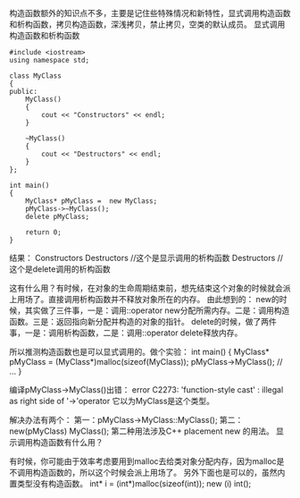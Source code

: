 构造函数额外的知识点不多，主要是记住些特殊情况和新特性，显式调用构造函数和析构函数，拷贝构造函数，深浅拷贝，禁止拷贝，空类的默认成员。
显式调用构造函数和析构函数
```
#include <iostream>
using namespace std;

class MyClass
{
public:
    MyClass()
    {
        cout << "Constructors" << endl;
    }

    ~MyClass()
    {
        cout << "Destructors" << endl;
    }
};

int main()
{
    MyClass* pMyClass =  new MyClass;
    pMyClass->~MyClass();
    delete pMyClass;

    return 0;
}
```
结果：
Constructors
Destructors    //这个是显示调用的析构函数
Destructors    //这个是delete调用的析构函数

这有什么用？有时候，在对象的生命周期结束前，想先结束这个对象的时候就会派上用场了。直接调用析构函数并不释放对象所在的内存。
由此想到的：
new的时候，其实做了三件事，一是：调用::operator new分配所需内存。二是：调用构造函数。三是：返回指向新分配并构造的对象的指针。
delete的时候，做了两件事，一是：调用析构函数，二是：调用::operator delete释放内存。

所以推测构造函数也是可以显式调用的。做个实验：
int main()
{
    MyClass* pMyClass = (MyClass*)malloc(sizeof(MyClass));
    pMyClass->MyClass();
    // …
}

编译pMyClass->MyClass()出错：
error C2273: 'function-style cast' : illegal as right side of '->'operator
它以为MyClass是这个类型。

解决办法有两个：
第一：pMyClass->MyClass::MyClass();
第二：new(pMyClass) MyClass();
第二种用法涉及C++ placement new 的用法。
显示调用构造函数有什么用？

有时候，你可能由于效率考虑要用到malloc去给类对象分配内存，因为malloc是不调用构造函数的，所以这个时候会派上用场了。
另外下面也是可以的，虽然内置类型没有构造函数。
int* i = (int*)malloc(sizeof(int));
new (i) int();


